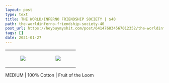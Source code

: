 ```yaml
---
layout: post
type: text
title: THE WORLD/INFERNO FRIENDSHIP SOCIETY | $40
path: the-worldinferno-friendship-society-40
post_url: https://heybuymyshit.com/post/641476834567012352/the-worldinferno-friendship-society-40
tags: []
date: 2021-01-27
---
```




<table style="width:100%;"><tr><td style="vertical-align:top;">
      <figure class="tmblr-full" data-orig-height="2048" data-orig-width="1365" data-orig-src="https://concertshirts.netlify.app/shirts/0069/0069-01.jpg"><img src="https://64.media.tumblr.com/ec151f7c6dd904653b14ba30578f42ca/c52130329df68350-e7/s540x810/233914e683e9dd843e586d852c746025d2fd5b79.jpg" data-orig-height="2048" data-orig-width="1365" data-orig-src="https://concertshirts.netlify.app/shirts/0069/0069-01.jpg"/></figure></td>
    <td style="vertical-align:top;">
      <figure class="tmblr-full" data-orig-height="2048" data-orig-width="1365" data-orig-src="https://concertshirts.netlify.app/shirts/0069/0069-02.jpg"><img src="https://64.media.tumblr.com/cce1bd4de0796c71a841b17bfc3a315d/c52130329df68350-51/s540x810/e79112b4d046396f2daff3f215cce9e6a0b97818.jpg" data-orig-height="2048" data-orig-width="1365" data-orig-src="https://concertshirts.netlify.app/shirts/0069/0069-02.jpg"/></figure></td>
  </tr></table><p>
  MEDIUM | 100% Cotton | Fruit of the Loom
</p>
